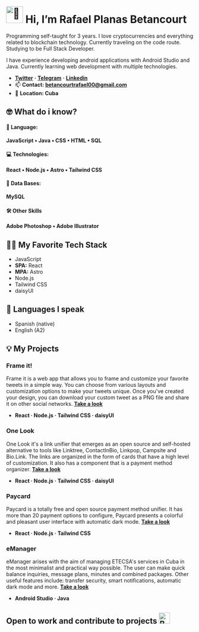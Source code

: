 # <img src="https://raw.githubusercontent.com/Tarikul-Islam-Anik/Animated-Fluent-Emojis/master/Emojis/Hand%20gestures/Waving%20Hand%20Light%20Skin%20Tone.png" alt="👋" width="45" height="45" /> Hi, I’m Rafael Planas Betancourt 
Programming self-taught for 3 years. I love cryptocurrencies and everything related to blockchain technology. Currently traveling on the code route. Studying to be Full Stack Developer. 

I have experience developing android applications with Android Studio and Java. Currently learning web development with multiple technologies.  
- [**Twitter**](https://twitter.com/RafaelAndresPB) **·** [**Telegram**](https://t.me/mybes00) **·** [**Linkedin**](https://www.linkedin.com/in/rafael-planas-betancourt-380547269)
- 📫 **Contact: betancourtrafael00@gmail.com**
- 📍 **Location: Cuba**
## 🤓 What do i know?
#### 📄 Language:
**JavaScript • Java • CSS • HTML • SQL**
#### 💻 Technologies: 
**React • Node.js • Astro • Tailwind CSS**
#### 📁 Data Bases:
**MySQL**
#### 🛠 Other Skills
**Adobe Photoshop • Adobe Illustrator**
## 👨‍💻 My Favorite Tech Stack
- JavaScript 
- **SPA:** React
- **MPA:** Astro
- Node.js
- Tailwind CSS
- daisyUI
## 💬 Languages I speak
- Spanish (native)
- English (A2)
## 💡 My Projects
### Frame it!
Frame it is a web app that allows you to frame and customize your favorite tweets in a simple way. You can choose from various layouts and customization options to make your tweets unique. Once you've created your design, you can download your custom tweet as a PNG file and share it on other social networks. [**Take a look**](https://github.com/mybess00/frame-it)
- **React · Node.js · Tailwind CSS · daisyUI**

### One Look
One Look it's a link unifier that emerges as an open source and self-hosted alternative to tools like Linktree, ContactInBio, Linkpop, Campsite and Bio.Link. The links are organized in the form of cards that have a high level of customization. It also has a component that is a payment method organizer.  [**Take a look**](https://github.com/mybess00/one-look)
- **React · Node.js · Tailwind CSS · daisyUI**

### Paycard
Paycard is a totally free and open source payment method unifier. It has more than 20 payment options to configure, Paycard presents a colorful and pleasant user interface with automatic dark mode. [**Take a look**](https://github.com/mybess00/paycard)
- **React · Node.js · Tailwind CSS**

### eManager
eManager arises with the aim of managing ETECSA's services in Cuba in the most minimalist and practical way possible. The user can make quick balance inquiries, message plans, minutes and combined packages. Other useful features include: transfer security, smart notifications, automatic dark mode and more. [**Take a look**](https://emanager-web.vercel.app/)
- **Android Studio · Java**

## Open to work and contribute to projects <img src="https://raw.githubusercontent.com/Tarikul-Islam-Anik/Animated-Fluent-Emojis/master/Emojis/Smilies/Beating%20Heart.png" alt="Beating Heart" width="30" height="30" />
